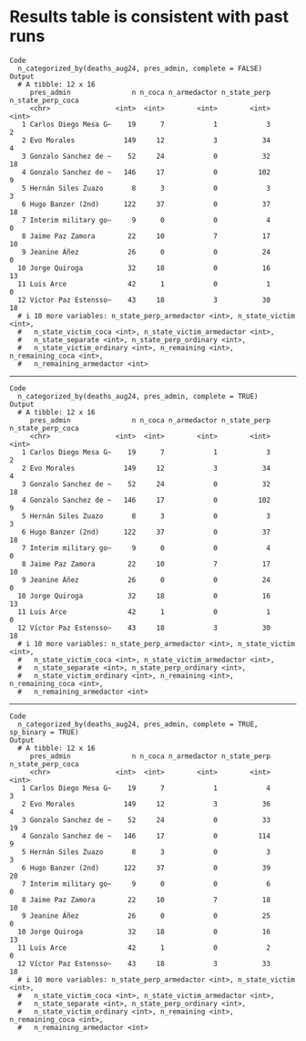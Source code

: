 # Results table is consistent with past runs

    Code
      n_categorized_by(deaths_aug24, pres_admin, complete = FALSE)
    Output
      # A tibble: 12 x 16
         pres_admin               n n_coca n_armedactor n_state_perp n_state_perp_coca
         <chr>                <int>  <int>        <int>        <int>             <int>
       1 Carlos Diego Mesa G~    19      7            1            3                 2
       2 Evo Morales            149     12            3           34                 4
       3 Gonzalo Sanchez de ~    52     24            0           32                18
       4 Gonzalo Sanchez de ~   146     17            0          102                 9
       5 Hernán Siles Zuazo       8      3            0            3                 3
       6 Hugo Banzer (2nd)      122     37            0           37                18
       7 Interim military go~     9      0            0            4                 0
       8 Jaime Paz Zamora        22     10            7           17                10
       9 Jeanine Áñez            26      0            0           24                 0
      10 Jorge Quiroga           32     18            0           16                13
      11 Luis Arce               42      1            0            1                 0
      12 Víctor Paz Estensso~    43     18            3           30                18
      # i 10 more variables: n_state_perp_armedactor <int>, n_state_victim <int>,
      #   n_state_victim_coca <int>, n_state_victim_armedactor <int>,
      #   n_state_separate <int>, n_state_perp_ordinary <int>,
      #   n_state_victim_ordinary <int>, n_remaining <int>, n_remaining_coca <int>,
      #   n_remaining_armedactor <int>

---

    Code
      n_categorized_by(deaths_aug24, pres_admin, complete = TRUE)
    Output
      # A tibble: 12 x 16
         pres_admin               n n_coca n_armedactor n_state_perp n_state_perp_coca
         <chr>                <int>  <int>        <int>        <int>             <int>
       1 Carlos Diego Mesa G~    19      7            1            3                 2
       2 Evo Morales            149     12            3           34                 4
       3 Gonzalo Sanchez de ~    52     24            0           32                18
       4 Gonzalo Sanchez de ~   146     17            0          102                 9
       5 Hernán Siles Zuazo       8      3            0            3                 3
       6 Hugo Banzer (2nd)      122     37            0           37                18
       7 Interim military go~     9      0            0            4                 0
       8 Jaime Paz Zamora        22     10            7           17                10
       9 Jeanine Áñez            26      0            0           24                 0
      10 Jorge Quiroga           32     18            0           16                13
      11 Luis Arce               42      1            0            1                 0
      12 Víctor Paz Estensso~    43     18            3           30                18
      # i 10 more variables: n_state_perp_armedactor <int>, n_state_victim <int>,
      #   n_state_victim_coca <int>, n_state_victim_armedactor <int>,
      #   n_state_separate <int>, n_state_perp_ordinary <int>,
      #   n_state_victim_ordinary <int>, n_remaining <int>, n_remaining_coca <int>,
      #   n_remaining_armedactor <int>

---

    Code
      n_categorized_by(deaths_aug24, pres_admin, complete = TRUE, sp_binary = TRUE)
    Output
      # A tibble: 12 x 16
         pres_admin               n n_coca n_armedactor n_state_perp n_state_perp_coca
         <chr>                <int>  <int>        <int>        <int>             <int>
       1 Carlos Diego Mesa G~    19      7            1            4                 3
       2 Evo Morales            149     12            3           36                 4
       3 Gonzalo Sanchez de ~    52     24            0           33                19
       4 Gonzalo Sanchez de ~   146     17            0          114                 9
       5 Hernán Siles Zuazo       8      3            0            3                 3
       6 Hugo Banzer (2nd)      122     37            0           39                20
       7 Interim military go~     9      0            0            6                 0
       8 Jaime Paz Zamora        22     10            7           18                10
       9 Jeanine Áñez            26      0            0           25                 0
      10 Jorge Quiroga           32     18            0           16                13
      11 Luis Arce               42      1            0            2                 0
      12 Víctor Paz Estensso~    43     18            3           33                18
      # i 10 more variables: n_state_perp_armedactor <int>, n_state_victim <int>,
      #   n_state_victim_coca <int>, n_state_victim_armedactor <int>,
      #   n_state_separate <int>, n_state_perp_ordinary <int>,
      #   n_state_victim_ordinary <int>, n_remaining <int>, n_remaining_coca <int>,
      #   n_remaining_armedactor <int>


